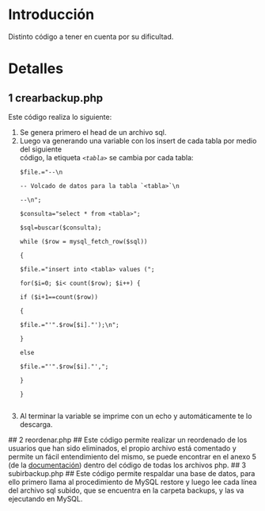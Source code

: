 # Introducción #

Distinto código a tener en cuenta por su dificultad.


# Detalles #
## 1 crearbackup.php ##

Este código realiza lo siguiente:
<ol>
<li>Se genera primero el head de un archivo sql.</li>
<li>Luego va generando una variable con los insert de cada tabla por medio del siguiente<br>
código, la etiqueta <i><code>&lt;tabla&gt;</code></i> se cambia por cada tabla:<br>
<pre><code>$file.="--\n<br>
-- Volcado de datos para la tabla `&lt;tabla&gt;`\n<br>
--\n";<br>
$consulta="select * from &lt;tabla&gt;";<br>
$sql=buscar($consulta);<br>
while ($row = mysql_fetch_row($sql))<br>
{<br>
$file.="insert into &lt;tabla&gt; values (";<br>
for($i=0; $i&lt; count($row); $i++) {<br>
if ($i+1==count($row))<br>
{<br>
$file.="'".$row[$i]."');\n";<br>
}<br>
else<br>
$file.="'".$row[$i]."',";<br>
}<br>
}<br>
</code></pre>
</li>
<li>Al terminar la variable se imprime con un echo y automáticamente te lo descarga.</li>
</ol>
## 2 reordenar.php ##
Este código permite realizar un reordenado de los usuarios que han sido eliminados, el propio
archivo está comentado y permite un fácil entendimiento del mismo, se puede encontrar en el anexo 5 (de la <a href='http://code.google.com/p/distribucion-alimentos/downloads/detail?name=Proyectodistribuciondealimentos.pdf&can=2&q='>documentación</a>) dentro del código de todas los archivos php.
## 3 subirbackup.php ##
Este código permite respaldar una base de datos, para ello primero llama al procedimiento de
MySQL restore y luego lee cada línea del archivo sql subido, que se encuentra en la carpeta
backups, y las va ejecutando en MySQL.